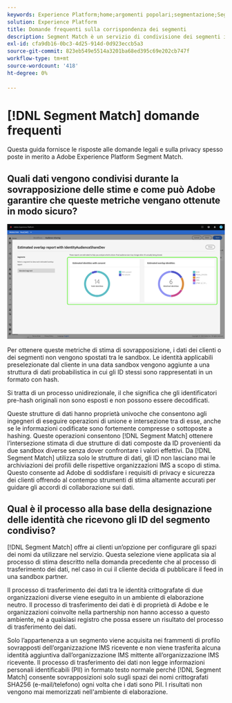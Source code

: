 ```yaml
---
keywords: Experience Platform;home;argomenti popolari;segmentazione;Segmentazione;Segment Match;segment match;home;popular topic;segmentation;Segmentation;Segment Match;segment match
solution: Experience Platform
title: Domande frequenti sulla corrispondenza dei segmenti
description: Segment Match è un servizio di condivisione dei segmenti in Adobe Experience Platform che consente a due o più utenti di Platform di scambiarsi i dati dei segmenti in modo sicuro, gestito e rispettoso della privacy.
exl-id: cfa9db16-0bc3-4d25-914d-0d923eccb5a3
source-git-commit: 823eb549e5514a3201ba68ed395c69e202cb747f
workflow-type: tm+mt
source-wordcount: '418'
ht-degree: 0%

---
```


# [!DNL Segment Match] domande frequenti

Questa guida fornisce le risposte alle domande legali e sulla privacy spesso poste in merito a Adobe Experience Platform Segment Match.

## Quali dati vengono condivisi durante la sovrapposizione delle stime e come può Adobe garantire che queste metriche vengano ottenute in modo sicuro?

![overlap-report.png](./images/overlap-report.png)

Per ottenere queste metriche di stima di sovrapposizione, i dati dei clienti o dei segmenti non vengono spostati tra le sandbox. Le identità applicabili preselezionate dal cliente in una data sandbox vengono aggiunte a una struttura di dati probabilistica in cui gli ID stessi sono rappresentati in un formato con hash.

Si tratta di un processo unidirezionale, il che significa che gli identificatori pre-hash originali non sono esposti e non possono essere decodificati.

Queste strutture di dati hanno proprietà univoche che consentono agli ingegneri di eseguire operazioni di unione e intersezione tra di esse, anche se le informazioni codificate sono fortemente compresse o sottoposte a hashing. Queste operazioni consentono [!DNL Segment Match] ottenere l’intersezione stimata di due strutture di dati composte da ID provenienti da due sandbox diverse senza dover confrontare i valori effettivi. Da [!DNL Segment Match] utilizza solo le strutture di dati, gli ID non lasciano mai le archiviazioni dei profili delle rispettive organizzazioni IMS a scopo di stima. Questo consente ad Adobe di soddisfare i requisiti di privacy e sicurezza dei clienti offrendo al contempo strumenti di stima altamente accurati per guidare gli accordi di collaborazione sui dati.

## Qual è il processo alla base della designazione delle identità che ricevono gli ID del segmento condiviso?

[!DNL Segment Match] offre ai clienti un’opzione per configurare gli spazi dei nomi da utilizzare nel servizio. Questa selezione viene applicata sia al processo di stima descritto nella domanda precedente che al processo di trasferimento dei dati, nel caso in cui il cliente decida di pubblicare il feed in una sandbox partner.

Il processo di trasferimento dei dati tra le identità crittografate di due organizzazioni diverse viene eseguito in un ambiente di elaborazione neutro. Il processo di trasferimento dei dati è di proprietà di Adobe e le organizzazioni coinvolte nella partnership non hanno accesso a questo ambiente, né a qualsiasi registro che possa essere un risultato del processo di trasferimento dei dati.

Solo l’appartenenza a un segmento viene acquisita nei frammenti di profilo sovrapposti dell’organizzazione IMS ricevente e non viene trasferita alcuna identità aggiuntiva dall’organizzazione IMS mittente all’organizzazione IMS ricevente. Il processo di trasferimento dei dati non legge informazioni personali identificabili (PII) in formato testo normale perché [!DNL Segment Match] consente sovrapposizioni solo sugli spazi dei nomi crittografati SHA256 (e-mail/telefono) ogni volta che i dati sono PII. I risultati non vengono mai memorizzati nell&#39;ambiente di elaborazione.

